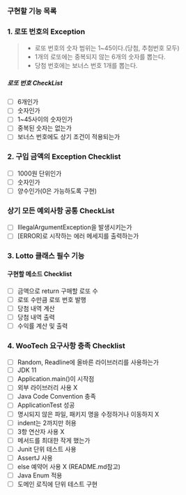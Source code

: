 ### 구현할 기능 목록

### 1. 로또 번호의 Exception
> + 로또 번호의 숫자 범위는 1~45이다.(당첨, 추첨번호 모두)
> + 1개의 로또에는 중복되지 않는 6개의 숫자를 뽑는다.
> + 당첨 번호에는 보너스 번호 1개를 뽑는다.

##### 로또 번호 CheckList
- [ ] 6개인가
- [ ] 숫자인가 
- [ ] 1~45사이의 숫자인가 
- [ ] 중복된 숫자는 없는가
- [ ] 보너스 번호에도 상기 조건이 적용되는가

### 2. 구입 금액의 Exception Checklist
- [ ] 1000원 단위인가
- [ ] 숫자인가
- [ ] 양수인가(0은 가능하도록 구현)

### 상기 모든 예외사항 공통 CheckList
- [ ] IllegalArgumentException을 발생시키는가
- [ ] [ERROR]로 시작하는 에러 메세지를 출력하는가

### 3. Lotto 클래스 필수 기능
#### 구현할 메소드 Checklist
- [ ] 금액으로 return 구매할 로또 수
- [ ] 로또 수만큼 로또 번호 발행
- [ ] 당첨 내역 계산
- [ ] 당첨 내역 출력
- [ ] 수익률 계산 및 출력

### 4. WooTech 요구사항 충족 Checklist
- [ ] Random, Readline에 올바른 라이브러리를 사용하는가
- [ ] JDK 11
- [ ] Application.main()이 시작점
- [ ] 외부 라이브러리 사용 X
- [ ] Java Code Convention 충족
- [ ] ApplicationTest 성공
- [ ] 명시되지 않은 파일, 패키지 명을 수정하거나 이동하지 X
- [ ] indent는 2까지만 허용
- [ ] 3항 연산자 사용 X
- [ ] 메서드를 최대한 작게 했는가
- [ ] Junit 단위 테스트 사용
- [ ] AssertJ 사용
- [ ] else 예약어 사용 X (README.md참고)
- [ ] Java Enum 적용
- [ ] 도메인 로직에 단위 테스트 구현